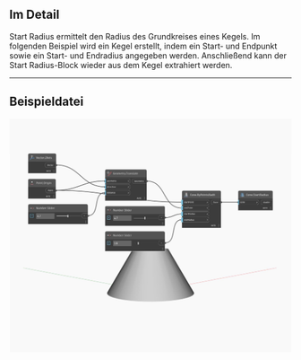 ## Im Detail
Start Radius ermittelt den Radius des Grundkreises eines Kegels. Im folgenden Beispiel wird ein Kegel erstellt, indem ein Start- und Endpunkt sowie ein Start- und Endradius angegeben werden. Anschließend kann der Start Radius-Block wieder aus dem Kegel extrahiert werden.
___
## Beispieldatei

![StartRadius](./Autodesk.DesignScript.Geometry.Cone.StartRadius_img.jpg)

